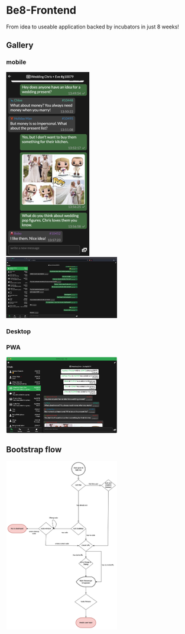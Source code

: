 # Be8-Frontend
From idea to useable application backed by incubators in just 8 weeks!

## Gallery
### mobile

<img src="/doc/mobile.png" width="225"><img src="/doc/desktop.png" width="300">

### Desktop



### PWA

<img src="/doc/pwa.png" width="300">


## Bootstrap flow

<img src="/doc/user_bootstrap.png" width="300">